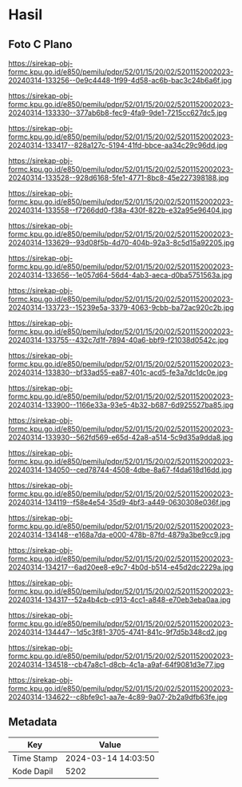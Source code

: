 # Hasil

## Foto C Plano

https://sirekap-obj-formc.kpu.go.id/e850/pemilu/pdpr/52/01/15/20/02/5201152002023-20240314-133256--0e9c4448-1f99-4d58-ac6b-bac3c24b6a6f.jpg

https://sirekap-obj-formc.kpu.go.id/e850/pemilu/pdpr/52/01/15/20/02/5201152002023-20240314-133330--377ab6b8-fec9-4fa9-9de1-7215cc627dc5.jpg

https://sirekap-obj-formc.kpu.go.id/e850/pemilu/pdpr/52/01/15/20/02/5201152002023-20240314-133417--828a127c-5194-41fd-bbce-aa34c29c96dd.jpg

https://sirekap-obj-formc.kpu.go.id/e850/pemilu/pdpr/52/01/15/20/02/5201152002023-20240314-133528--928d6168-5fe1-4771-8bc8-45e227398188.jpg

https://sirekap-obj-formc.kpu.go.id/e850/pemilu/pdpr/52/01/15/20/02/5201152002023-20240314-133558--f7266dd0-f38a-430f-822b-e32a95e96404.jpg

https://sirekap-obj-formc.kpu.go.id/e850/pemilu/pdpr/52/01/15/20/02/5201152002023-20240314-133629--93d08f5b-4d70-404b-92a3-8c5d15a92205.jpg

https://sirekap-obj-formc.kpu.go.id/e850/pemilu/pdpr/52/01/15/20/02/5201152002023-20240314-133656--1e057d64-56d4-4ab3-aeca-d0ba5751563a.jpg

https://sirekap-obj-formc.kpu.go.id/e850/pemilu/pdpr/52/01/15/20/02/5201152002023-20240314-133723--15239e5a-3379-4063-9cbb-ba72ac920c2b.jpg

https://sirekap-obj-formc.kpu.go.id/e850/pemilu/pdpr/52/01/15/20/02/5201152002023-20240314-133755--432c7d1f-7894-40a6-bbf9-f21038d0542c.jpg

https://sirekap-obj-formc.kpu.go.id/e850/pemilu/pdpr/52/01/15/20/02/5201152002023-20240314-133830--bf33ad55-ea87-401c-acd5-fe3a7dc1dc0e.jpg

https://sirekap-obj-formc.kpu.go.id/e850/pemilu/pdpr/52/01/15/20/02/5201152002023-20240314-133900--1166e33a-93e5-4b32-b687-6d925527ba85.jpg

https://sirekap-obj-formc.kpu.go.id/e850/pemilu/pdpr/52/01/15/20/02/5201152002023-20240314-133930--562fd569-e65d-42a8-a514-5c9d35a9dda8.jpg

https://sirekap-obj-formc.kpu.go.id/e850/pemilu/pdpr/52/01/15/20/02/5201152002023-20240314-134050--ced78744-4508-4dbe-8a67-f4da618d16dd.jpg

https://sirekap-obj-formc.kpu.go.id/e850/pemilu/pdpr/52/01/15/20/02/5201152002023-20240314-134119--f58e4e54-35d9-4bf3-a449-0630308e036f.jpg

https://sirekap-obj-formc.kpu.go.id/e850/pemilu/pdpr/52/01/15/20/02/5201152002023-20240314-134148--e168a7da-e000-478b-87fd-4879a3be9cc9.jpg

https://sirekap-obj-formc.kpu.go.id/e850/pemilu/pdpr/52/01/15/20/02/5201152002023-20240314-134217--6ad20ee8-e9c7-4b0d-b514-e45d2dc2229a.jpg

https://sirekap-obj-formc.kpu.go.id/e850/pemilu/pdpr/52/01/15/20/02/5201152002023-20240314-134317--52a4b4cb-c913-4cc1-a848-e70eb3eba0aa.jpg

https://sirekap-obj-formc.kpu.go.id/e850/pemilu/pdpr/52/01/15/20/02/5201152002023-20240314-134447--1d5c3f81-3705-4741-841c-9f7d5b348cd2.jpg

https://sirekap-obj-formc.kpu.go.id/e850/pemilu/pdpr/52/01/15/20/02/5201152002023-20240314-134518--cb47a8c1-d8cb-4c1a-a9af-64f9081d3e77.jpg

https://sirekap-obj-formc.kpu.go.id/e850/pemilu/pdpr/52/01/15/20/02/5201152002023-20240314-134622--c8bfe9c1-aa7e-4c89-9a07-2b2a9dfb63fe.jpg


## Metadata

| Key        | Value               |
| ---------- | ------------------- |
| Time Stamp | 2024-03-14 14:03:50 |
| Kode Dapil | 5202                |




